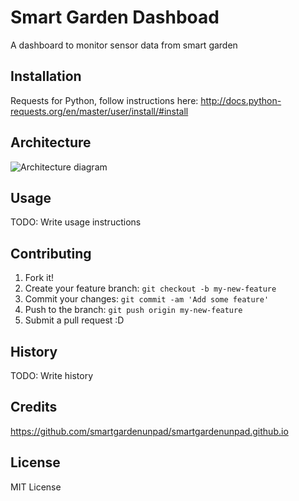# Smart Garden Dashboad

A dashboard to monitor sensor data from smart garden

## Installation

Requests for Python, follow instructions here:
http://docs.python-requests.org/en/master/user/install/#install

## Architecture

![Architecture diagram](https://raw.githubusercontent.com/santanu23/IoTDashboard/master/images/Architecture.jpg "Architecture")

## Usage

TODO: Write usage instructions

## Contributing

1. Fork it!
2. Create your feature branch: `git checkout -b my-new-feature`
3. Commit your changes: `git commit -am 'Add some feature'`
4. Push to the branch: `git push origin my-new-feature`
5. Submit a pull request :D

## History

TODO: Write history

## Credits

https://github.com/smartgardenunpad/smartgardenunpad.github.io

## License

MIT License
